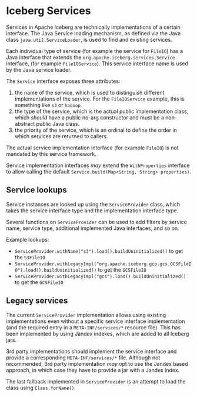 # Iceberg Services

Services in Apache Iceberg are technically implementations of a certain interface. The Java Service
loading mechanism, as defined via the Java class `java.util.ServiceLoader`, is used to find and
existing services.

Each individual type of service (for example the service for `FileIO`) has a Java interface that
extends the `org.apache.iceberg.services.Service` interface, (for example `FileIOService`). This
service interface name is used by the Java service loader.

The `Service` interface exposes three attributes:
1. the name of the service, which is used to distinguish different implementations of the service.
   For the `FileIOService` example, this is something like `s3` or `hadoop`.
2. the type of the service, which is the actual public implementation class, which _should_ have
   a public no-arg constructor and must be a non-abstract public Java class.
3. the priority of the service, which is an ordinal to define the order in which services are
   returned to callers.

The actual service implementation interface (for example `FileIO`) is not mandated by this service
framework.

Service implementation interfaces _may_ extend the `WithProperties` interface to allow calling
the default `Service.build(Map<String, String> properties)`.

## Service lookups

Service instances are looked up using the `ServiceProvider` class, which takes the service interface
type and the implementation interface type.

Several functions on `ServiceProvider` can be used to add filters by service name, service type,
additional implemented Java interfaces, and so on.

Example lookups:
* `ServiceProvider.withName("s3").load().buildUninitialized()` to get the `S3FileIO`
* `ServiceProvider.withLegacyImpl("org.apache.iceberg.gcp.gcs.GCSFileIO").load().buildUninitialized()` to get the `GCSFileIO`
* `ServiceProvider.withLegacyImpl("gcs").load().buildUninitialized()` to get the `GCSFileIO`

## Legacy services

The current `ServiceProvider` implementation allows using existing implementations even without
a specific service interface implementation (and the required entry in a `META-INF/services/*`
resource file). This has been implemented by using Jandex indexes, which are added to all Iceberg
jars.

3rd party implementations should implement the service interface and provide a corresponding
`META-INF/services/*` file. Although not recommended, 3rd party implementation _may_ opt to use
the Jandex based approach, in which case they have to provide a jar with a Jandex index.

The last fallback implemented in `ServiceProvider` is an attempt to load the class using
`Class.forName()`.
